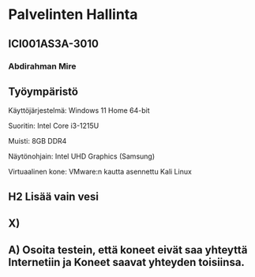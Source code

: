 # Palvelinten Hallinta
## ICI001AS3A-3010
### Abdirahman Mire

## Työympäristö


Käyttöjärjestelmä: Windows 11 Home 64-bit

Suoritin: Intel Core i3-1215U

Muisti: 8GB DDR4

Näytönohjain: Intel UHD Graphics (Samsung)

Virtuaalinen kone: VMware:n kautta asennettu Kali Linux

## H2 Lisää vain vesi

## X)

## A) Osoita testein, että koneet eivät saa yhteyttä Internetiin ja Koneet saavat yhteyden toisiinsa.







